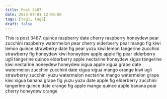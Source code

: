 ```yaml
---
title: Post 3487
date: 2024-09-01 12:00:00
tags: [tag1, tag2]
draft: false
---
```

This is post 3487.
quince
raspberry
date
cherry
raspberry
honeydew
pear
zucchini
raspberry
watermelon
pear
cherry
elderberry
pear
mango
fig
kiwi
lemon
quince
strawberry
date
fig
pear
yuzu
kiwi
lemon
tangerine
zucchini
strawberry
fig
honeydew
kiwi
honeydew
apple
apple
fig
pear
elderberry
ugli
tangerine
quince
elderberry
apple
nectarine
honeydew
xigua
tangerine
kiwi
nectarine
honeydew
honeydew
xigua
apple
xigua
grape
date
watermelon
zucchini
zucchini
date
xigua
xigua
mango
orange
kiwi
ugli
strawberry
zucchini
yuzu
watermelon
nectarine
mango
watermelon
grape
kiwi
xigua
banana
grape
fig
yuzu
yuzu
date
apple
fig
elderberry
zucchini
tangerine
quince
date
orange
fig
apple
mango
quince
apple
banana
pear
cherry
honeydew
orange

